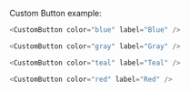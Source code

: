 Custom Button example:

```js
<CustomButton color="blue" label="Blue" />
```

```js
<CustomButton color="gray" label="Gray" />
```

```js
<CustomButton color="teal" label="Teal" />
```

```js
<CustomButton color="red" label="Red" />
```
